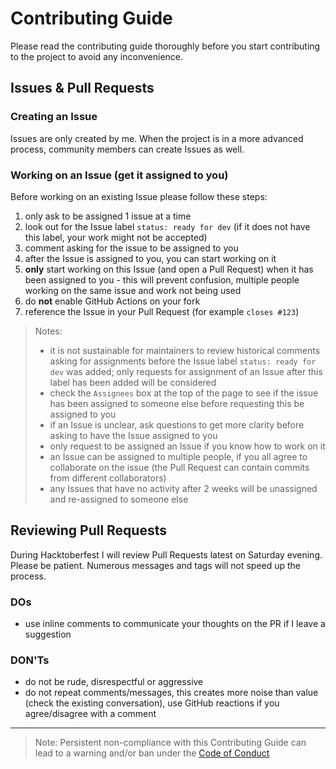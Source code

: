 # Contributing Guide

Please read the contributing guide thoroughly before you start contributing to the project to avoid any inconvenience.

## Issues & Pull Requests

### Creating an Issue

Issues are only created by me. When the project is in a more advanced process, community members can create Issues as well.

### Working on an Issue (get it assigned to you)

Before working on an existing Issue please follow these steps:

1. only ask to be assigned 1 issue at a time
1. look out for the Issue label `status: ready for dev` (if it does not have this label, your work might not be accepted)
1. comment asking for the issue to be assigned to you
1. after the Issue is assigned to you, you can start working on it
1. **only** start working on this Issue (and open a Pull Request) when it has been assigned to you - this will prevent confusion, multiple people working on the same issue and work not being used
1. do **not** enable GitHub Actions on your fork
1. reference the Issue in your Pull Request (for example `closes #123`)

> Notes:
>
> - it is not sustainable for maintainers to review historical comments asking for assignments before the Issue label `status: ready for dev` was added; only requests for assignment of an Issue after this label has been added will be considered
> - check the `Assignees` box at the top of the page to see if the issue has been assigned to someone else before requesting this be assigned to you
> - if an Issue is unclear, ask questions to get more clarity before asking to have the Issue assigned to you
> - only request to be assigned an Issue if you know how to work on it
> - an Issue can be assigned to multiple people, if you all agree to collaborate on the issue (the Pull Request can contain commits from different collaborators)
> - any Issues that have no activity after 2 weeks will be unassigned and re-assigned to someone else

## Reviewing Pull Requests

During Hacktoberfest I will review Pull Requests latest on Saturday evening. Please be patient. Numerous messages and tags will not speed up the process.

### DOs

- use inline comments to communicate your thoughts on the PR if I leave a suggestion

### DON'Ts

- do not be rude, disrespectful or aggressive
- do not repeat comments/messages, this creates more noise than value (check the existing conversation), use GitHub reactions if you agree/disagree with a comment

---

> Note: Persistent non-compliance with this Contributing Guide can lead to a warning and/or ban under the [Code of Conduct](https://github.com/YurisCodingClub/accessibility-mentor/blob/main/CODE_OF_CONDUCT.md)

